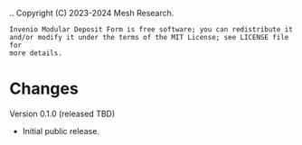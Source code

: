 ..
    Copyright (C) 2023-2024 Mesh Research.

    Invenio Modular Deposit Form is free software; you can redistribute it
    and/or modify it under the terms of the MIT License; see LICENSE file for
    more details.

Changes
=======

Version 0.1.0 (released TBD)

- Initial public release.
